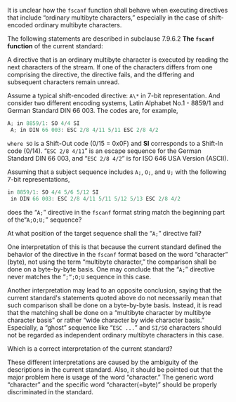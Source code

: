 It is unclear how the `fscanf` function shall behave when executing directives
that include “ordinary multibyte characters,” especially in the case of
shift-encoded ordinary multibyte characters.

The following statements are described in subclause 7.9.6.2 **The `fscanf`
function** of the current standard:

A directive that is an ordinary multibyte character is executed by reading the
next characters of the stream. If one of the characters differs from one
comprising the directive, the directive fails, and the differing and subsequent
characters remain unread.

Assume a typical shift-encoded directive: `A\*` in 7-bit representation. And
consider two different encoding systems, Latin Alphabet No.1 \- 8859/1 and
German Standard DIN 66 003\. The codes are, for example,

```c
A; in 8859/1: SO 4/4 SI
 A; in DIN 66 003: ESC 2/8 4/11 5/11 ESC 2/8 4/2
```

`where SO` is a Shift-Out code (0/15 \= 0x0F) and **SI** corresponds to a
Shift-In code (0/14). “`ESC 2/8 4/11`” is an escape sequence for the German
Standard DIN 66 003, and “`ESC 2/8 4/2`” is for ISO 646 USA Version (ASCII).

Assuming that a subject sequence includes `A;`, `O;`, and `U;` with the
following 7-bit representations,

```c
in 8859/1: SO 4/4 5/6 5/12 SI
 in DIN 66 003: ESC 2/8 4/11 5/11 5/12 5/13 ESC 2/8 4/2
```

does the “`A;`” directive in the `fscanf` format string match the beginning part
of the“`A;O;U;`” sequence?

At what position of the target sequence shall the “`A;`” directive fail?

One interpretation of this is that because the current standard defined the
behavior of the directive in the `fscanf` format based on the word “character”
(byte), not using the term “multibyte character,” the comparison shall be done
on a byte-by-byte basis. One may conclude that the “`A;`” directive never
matches the “`;”;O;U` sequence in this case.

Another interpretation may lead to an opposite conclusion, saying that the
current standard's statements quoted above do not necessarily mean that such
comparison shall be done on a byte-by-byte basis. Instead, it is read that the
matching shall be done on a “multibyte character by multibyte character basis”
or rather “wide character by wide character basis.” Especially, a “ghost”
sequence like “`ESC ...`” and `SI`*`/`*`SO` characters should not be regarded as
independent ordinary multibyte characters in this case.

Which is a correct interpretation of the current standard?

These different interpretations are caused by the ambiguity of the descriptions
in the current standard. Also, it should be pointed out that the major problem
here is usage of the word “character.” The generic word “character” and the
specific word “character(\=byte)” should be properly discriminated in the
standard.
